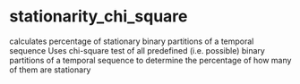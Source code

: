 # stationarity_chi_square
calculates percentage of stationary binary partitions of a temporal sequence
Uses chi-square test of all predefined (i.e. possible) binary partitions of a temporal sequence to determine the percentage of how many of them are stationary

